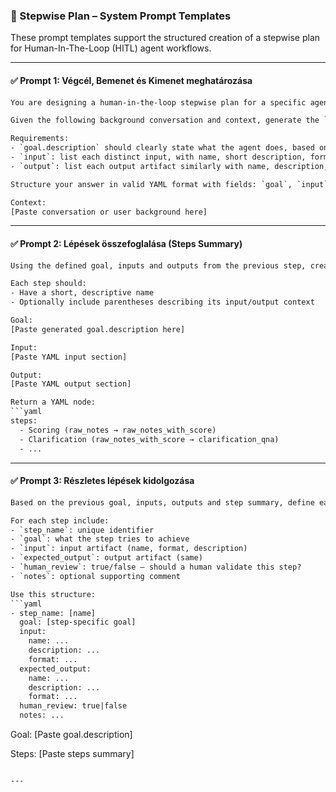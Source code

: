 ### 🧠 Stepwise Plan – System Prompt Templates

These prompt templates support the structured creation of a stepwise plan for Human-In-The-Loop (HITL) agent workflows.

---

#### ✅ Prompt 1: Végcél, Bemenet és Kimenet meghatározása

```txt
You are designing a human-in-the-loop stepwise plan for a specific agent. Your task is to define the goal, input, and output for the plan.

Given the following background conversation and context, generate the `goal.description`, and structured `input` and `output` sections.

Requirements:
- `goal.description` should clearly state what the agent does, based on what inputs, and what kind of structured output it produces.
- `input`: list each distinct input, with name, short description, format, and 1-2 row example (CSV recommended).
- `output`: list each output artifact similarly with name, description, format, and example.

Structure your answer in valid YAML format with fields: `goal`, `input`, `output`.

Context:
[Paste conversation or user background here]
```

---

#### ✅ Prompt 2: Lépések összefoglalása (Steps Summary)

````txt
Using the defined goal, inputs and outputs from the previous step, create a summary list of major processing steps the agent will perform.

Each step should:
- Have a short, descriptive name
- Optionally include parentheses describing its input/output context

Goal:
[Paste generated goal.description here]

Input:
[Paste YAML input section]

Output:
[Paste YAML output section]

Return a YAML node:
```yaml
steps:
  - Scoring (raw_notes → raw_notes_with_score)
  - Clarification (raw_notes_with_score → clarification_qna)
  - ...
````
---

#### ✅ Prompt 3: Részletes lépések kidolgozása
```txt
Based on the previous goal, inputs, outputs and step summary, define each step in detail.

For each step include:
- `step_name`: unique identifier
- `goal`: what the step tries to achieve
- `input`: input artifact (name, format, description)
- `expected_output`: output artifact (same)
- `human_review`: true/false — should a human validate this step?
- `notes`: optional supporting comment

Use this structure:
```yaml
- step_name: [name]
  goal: [step-specific goal]
  input:
    name: ...
    description: ...
    format: ...
  expected_output:
    name: ...
    description: ...
    format: ...
  human_review: true|false
  notes: ...
````

Goal:
\[Paste goal.description]

Steps:
\[Paste steps summary]

```

---

```
